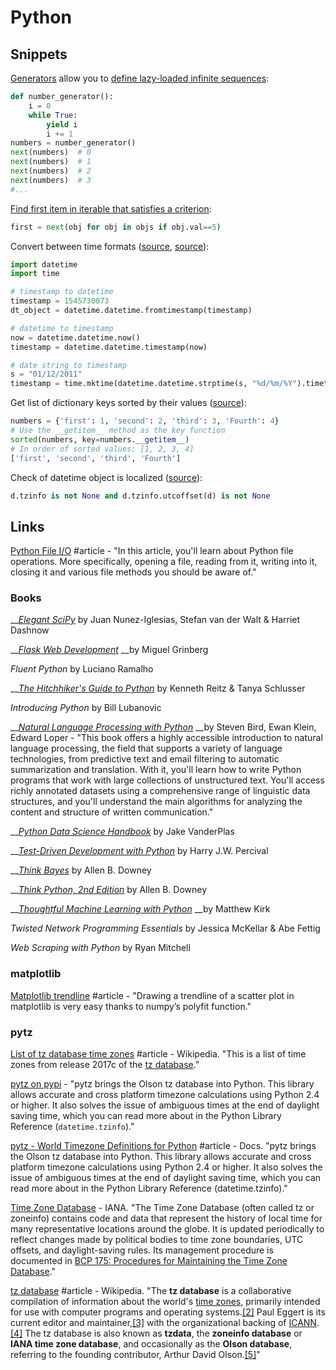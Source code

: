 # Python

## Snippets

[Generators](https://wiki.python.org/moin/Generators) allow you to [define lazy-loaded infinite sequences](https://medium.com/@dawranliou/lazy-codes-infinite-sequences-in-python-and-clojure-80bba720b3a3):

```python
def number_generator():
    i = 0
    while True:
        yield i
        i += 1
numbers = number_generator()
next(numbers)  # 0
next(numbers)  # 1
next(numbers)  # 2
next(numbers)  # 3
#...
```

[Find first item in iterable that satisfies a criterion](https://stackoverflow.com/a/9868665/937377):

```python
first = next(obj for obj in objs if obj.val==5)
```

Convert between time formats \([source](https://stackoverflow.com/questions/9637838/convert-string-date-to-timestamp-in-python/9637908#9637908), [source](https://www.programiz.com/python-programming/datetime/timestamp-datetime)\):

```python
import datetime
import time

# timestamp to datetime
timestamp = 1545730073
dt_object = datetime.datetime.fromtimestamp(timestamp)

# datetime to timestamp
now = datetime.datetime.now()
timestamp = datetime.datetime.timestamp(now)

# date string to timestamp
s = "01/12/2011"
timestamp = time.mktime(datetime.datetime.strptime(s, "%d/%m/%Y").timetuple())
```

Get list of dictionary keys sorted by their values \([source](https://www.pythoncentral.io/how-to-sort-python-dictionaries-by-key-or-value/)\):

```python
numbers = {'first': 1, 'second': 2, 'third': 3, 'Fourth': 4}
# Use the __getitem__ method as the key function
sorted(numbers, key=numbers.__getitem__)
# In order of sorted values: [1, 2, 3, 4]
['first', 'second', 'third', 'Fourth']
```

Check of datetime object is localized \([source](https://stackoverflow.com/a/27596917/937377)\):

```python
d.tzinfo is not None and d.tzinfo.utcoffset(d) is not None
```

## Links

[Python File I/O](https://www.programiz.com/python-programming/file-operation) \#article - "In this article, you'll learn about Python file operations. More specifically, opening a file, reading from it, writing into it, closing it and various file methods you should be aware of."

### Books

\_\_[_Elegant SciPy_](https://github.com/elegant-scipy/elegant-scipy) by Juan Nunez-Iglesias, Stefan van der Walt & Harriet Dashnow

\_\_[_Flask Web Development_](https://doc.lagout.org/programmation/python/Flask%20Web%20Development_%20Developing%20Web%20Applications%20with%20Python%20%5BGrinberg%202014-05-18%5D.pdf) __by Miguel Grinberg

_Fluent Python_ by Luciano Ramalho

\_\_[_The Hitchhiker's Guide to Python_](https://docs.python-guide.org/) by Kenneth Reitz & Tanya Schlusser

_Introducing Python_ by Bill Lubanovic

\_\_[_Natural Language Processing with Python_](https://www.amazon.com/Natural-Language-Processing-Python-Analyzing/dp/0596516495) __by Steven Bird, Ewan Klein, Edward Loper - "This book offers a highly accessible introduction to natural language processing, the field that supports a variety of language technologies, from predictive text and email filtering to automatic summarization and translation. With it, you'll learn how to write Python programs that work with large collections of unstructured text. You'll access richly annotated datasets using a comprehensive range of linguistic data structures, and you'll understand the main algorithms for analyzing the content and structure of written communication."

\_\_[_Python Data Science Handbook_](https://jakevdp.github.io/PythonDataScienceHandbook/) by Jake VanderPlas

\_\_[_Test-Driven Development with Python_](https://doc.lagout.org/programmation/python/Test-Driven%20Development%20with%20Python_%20Obey%20the%20Testing%20Goat_%20Using%20Django%2c%20Selenium%2c%20and%20JavaScript%20%5bPercival%202014-06-29%5d.pdf) by Harry J.W. Percival

\_\_[_Think Bayes_](https://greenteapress.com/wp/think-bayes/) by Allen B. Downey

\_\_[_Think Python, 2nd Edition_](https://greenteapress.com/wp/think-python-2e/) by Allen B. Downey

\_\_[_Thoughtful Machine Learning with Python_](https://www.oreilly.com/library/view/thoughtful-machine-learning/9781491924129/) __by Matthew Kirk

_Twisted Network Programming Essentials_ by Jessica McKellar & Abe Fettig

_Web Scraping with Python_ by Ryan Mitchell

### matplotlib

[Matplotlib trendline](http://widu.tumblr.com/post/43624347354/matplotlib-trendline) \#article - "Drawing a trendline of a scatter plot in matplotlib is very easy thanks to numpy’s polyfit function."

### pytz

[List of tz database time zones](https://en.wikipedia.org/wiki/List_of_tz_database_time_zones) \#article - Wikipedia. "This is a list of time zones from release 2017c of the [tz database](https://en.wikipedia.org/wiki/Tz_database)."

[pytz on pypi](https://pypi.org/project/pytz/) - "pytz brings the Olson tz database into Python. This library allows accurate and cross platform timezone calculations using Python 2.4 or higher. It also solves the issue of ambiguous times at the end of daylight saving time, which you can read more about in the Python Library Reference \(`datetime.tzinfo`\)."

[pytz - World Timezone Definitions for Python](https://pythonhosted.org/pytz/) \#article - Docs. "pytz brings the Olson tz database into Python. This library allows accurate and cross platform timezone calculations using Python 2.4 or higher. It also solves the issue of ambiguous times at the end of daylight saving time, which you can read more about in the Python Library Reference \(datetime.tzinfo\)."

[Time Zone Database](http://www.iana.org/time-zones) - IANA. "The Time Zone Database \(often called tz or zoneinfo\) contains code and data that represent the history of local time for many representative locations around the globe. It is updated periodically to reflect changes made by political bodies to time zone boundaries, UTC offsets, and daylight-saving rules. Its management procedure is documented in [BCP 175: Procedures for Maintaining the Time Zone Database](http://www.iana.org/go/rfc6557)."

[tz database](https://en.wikipedia.org/wiki/Tz_database) \#article - Wikipedia. "The **tz database** is a collaborative compilation of information about the world's [time zones](https://en.wikipedia.org/wiki/Time_zone), primarily intended for use with computer programs and operating systems.[\[2\]](https://en.wikipedia.org/wiki/Tz_database#cite_note-2) Paul Eggert is its current editor and maintainer,[\[3\]](https://en.wikipedia.org/wiki/Tz_database#cite_note-3) with the organizational backing of [ICANN](https://en.wikipedia.org/wiki/ICANN).[\[4\]](https://en.wikipedia.org/wiki/Tz_database#cite_note-:0-4) The tz database is also known as **tzdata**, the **zoneinfo database** or **IANA time zone database**, and occasionally as the **Olson database**, referring to the founding contributor, Arthur David Olson.[\[5\]](https://en.wikipedia.org/wiki/Tz_database#cite_note-5)"

